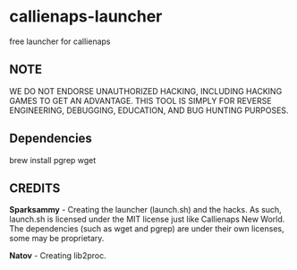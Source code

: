 # callienaps-launcher
free launcher for callienaps

## NOTE
WE DO NOT ENDORSE UNAUTHORIZED HACKING, INCLUDING HACKING GAMES TO GET AN ADVANTAGE. THIS TOOL IS SIMPLY FOR REVERSE ENGINEERING, DEBUGGING, EDUCATION, AND BUG HUNTING PURPOSES.

## Dependencies
brew install pgrep wget

## CREDITS
**Sparksammy** - Creating the launcher (launch.sh) and the hacks. As such, launch.sh is licensed under the MIT license just like Callienaps New World. The dependencies (such as wget and pgrep) are under their own licenses, some may be proprietary. 

**Natov** - Creating lib2proc.
